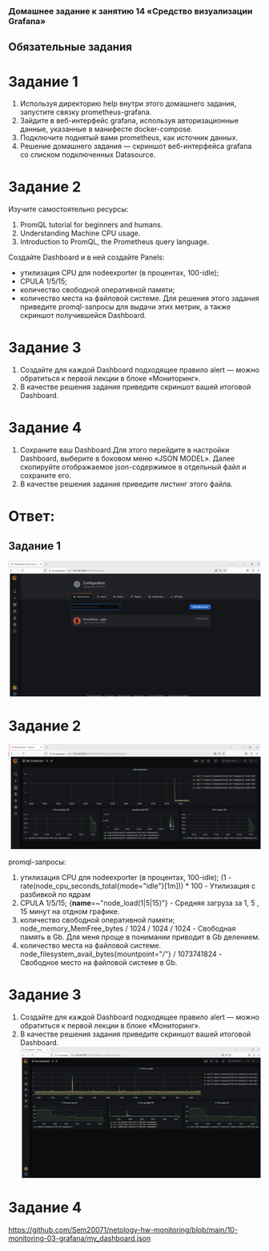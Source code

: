 ### Домашнее задание к занятию 14 «Средство визуализации Grafana»

## Обязательные задания
# Задание 1
1. Используя директорию help внутри этого домашнего задания, запустите связку prometheus-grafana.
2. Зайдите в веб-интерфейс grafana, используя авторизационные данные, указанные в манифесте docker-compose.
3. Подключите поднятый вами prometheus, как источник данных.
4. Решение домашнего задания — скриншот веб-интерфейса grafana со списком подключенных Datasource.

# Задание 2
Изучите самостоятельно ресурсы:

1. PromQL tutorial for beginners and humans.
2. Understanding Machine CPU usage.
3. Introduction to PromQL, the Prometheus query language.
   
Создайте Dashboard и в ней создайте Panels:
- утилизация CPU для nodeexporter (в процентах, 100-idle);
- CPULA 1/5/15;
- количество свободной оперативной памяти;
- количество места на файловой системе.
Для решения этого задания приведите promql-запросы для выдачи этих метрик, а также скриншот получившейся Dashboard.

# Задание 3
1. Создайте для каждой Dashboard подходящее правило alert — можно обратиться к первой лекции в блоке «Мониторинг».
2. В качестве решения задания приведите скриншот вашей итоговой Dashboard.

# Задание 4
1. Сохраните ваш Dashboard.Для этого перейдите в настройки Dashboard, выберите в боковом меню «JSON MODEL». Далее скопируйте отображаемое json-содержимое в отдельный файл и сохраните его.
2. В качестве решения задания приведите листинг этого файла.

# Ответ:
## Задание 1
![Скриншот задание 1](https://github.com/Sem20071/netology-hw-monitoring/blob/main/10-monitoring-03-grafana/images/dz-02-grafana-01.png)

# Задание 2
![Скриншот задание 2](https://github.com/Sem20071/netology-hw-monitoring/blob/main/10-monitoring-03-grafana/images/dz-02-grafana-02.png)

promql-запросы:
1. утилизация CPU для nodeexporter (в процентах, 100-idle);
   (1 - rate(node_cpu_seconds_total{mode="idle"}[1m])) * 100   -  Утилизация с разбивкой по ядрам
2. CPULA 1/5/15;
   {__name__=~"node_load(1|5|15)"} - Средняя загруза за 1, 5 , 15 минут на отдном графике.
3. количество свободной оперативной памяти;
   node_memory_MemFree_bytes / 1024 / 1024 / 1024  - Свободная память в Gb. Для меня проще в понимании приводит в Gb делением. 
4. количество места на файловой системе.
   node_filesystem_avail_bytes{mountpoint="/"} / 1073741824 - Свободное место на файловой системе в Gb.

# Задание 3
1. Создайте для каждой Dashboard подходящее правило alert — можно обратиться к первой лекции в блоке «Мониторинг».
2. В качестве решения задания приведите скриншот вашей итоговой Dashboard.
![Скриншот задание 3](https://github.com/Sem20071/netology-hw-monitoring/blob/main/10-monitoring-03-grafana/images/dz-02-grafana-03.png)

# Задание 4
https://github.com/Sem20071/netology-hw-monitoring/blob/main/10-monitoring-03-grafana/my_dashboard.json
